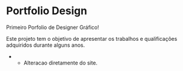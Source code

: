 # Portfolio Design
 Primeiro Porfolio de Designer Gráfico!

 Este projeto tem o objetivo de apresentar os trabalhos e qualificações adquiridos durante alguns anos.
- - Alteracao diretamente do site.
